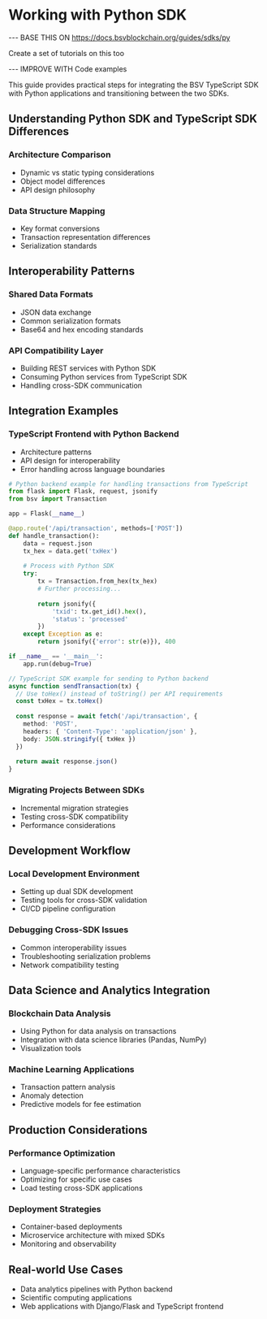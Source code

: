 # Working with Python SDK

--- BASE THIS ON  https://docs.bsvblockchain.org/guides/sdks/py

Create a set of tutorials on this too 

--- IMPROVE WITH Code examples

This guide provides practical steps for integrating the BSV TypeScript SDK with Python applications and transitioning between the two SDKs.

## Understanding Python SDK and TypeScript SDK Differences

### Architecture Comparison

- Dynamic vs static typing considerations
- Object model differences
- API design philosophy

### Data Structure Mapping

- Key format conversions
- Transaction representation differences
- Serialization standards

## Interoperability Patterns

### Shared Data Formats

- JSON data exchange
- Common serialization formats
- Base64 and hex encoding standards

### API Compatibility Layer

- Building REST services with Python SDK
- Consuming Python services from TypeScript SDK
- Handling cross-SDK communication

## Integration Examples

### TypeScript Frontend with Python Backend

- Architecture patterns
- API design for interoperability
- Error handling across language boundaries

```python
# Python backend example for handling transactions from TypeScript
from flask import Flask, request, jsonify
from bsv import Transaction

app = Flask(__name__)

@app.route('/api/transaction', methods=['POST'])
def handle_transaction():
    data = request.json
    tx_hex = data.get('txHex')
    
    # Process with Python SDK
    try:
        tx = Transaction.from_hex(tx_hex)
        # Further processing...
        
        return jsonify({
            'txid': tx.get_id().hex(),
            'status': 'processed'
        })
    except Exception as e:
        return jsonify({'error': str(e)}), 400

if __name__ == '__main__':
    app.run(debug=True)
```

```typescript
// TypeScript SDK example for sending to Python backend
async function sendTransaction(tx) {
  // Use toHex() instead of toString() per API requirements
  const txHex = tx.toHex()
  
  const response = await fetch('/api/transaction', {
    method: 'POST',
    headers: { 'Content-Type': 'application/json' },
    body: JSON.stringify({ txHex })
  })
  
  return await response.json()
}
```

### Migrating Projects Between SDKs

- Incremental migration strategies
- Testing cross-SDK compatibility
- Performance considerations

## Development Workflow

### Local Development Environment

- Setting up dual SDK development
- Testing tools for cross-SDK validation
- CI/CD pipeline configuration

### Debugging Cross-SDK Issues

- Common interoperability issues
- Troubleshooting serialization problems
- Network compatibility testing

## Data Science and Analytics Integration

### Blockchain Data Analysis

- Using Python for data analysis on transactions
- Integration with data science libraries (Pandas, NumPy)
- Visualization tools

### Machine Learning Applications

- Transaction pattern analysis
- Anomaly detection
- Predictive models for fee estimation

## Production Considerations

### Performance Optimization

- Language-specific performance characteristics
- Optimizing for specific use cases
- Load testing cross-SDK applications

### Deployment Strategies

- Container-based deployments
- Microservice architecture with mixed SDKs
- Monitoring and observability

## Real-world Use Cases

- Data analytics pipelines with Python backend
- Scientific computing applications
- Web applications with Django/Flask and TypeScript frontend
